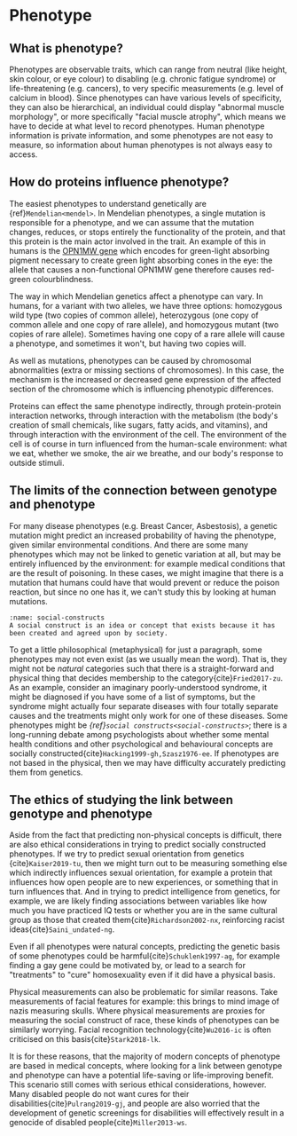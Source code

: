 # Phenotype

## What is phenotype?
Phenotypes are observable traits, which can range from neutral (like height, skin colour, or eye colour) to disabling (e.g. chronic fatigue syndrome) or life-threatening (e.g. cancers), to very specific measurements (e.g. level of calcium in blood).
Since phenotypes can have various levels of specificity, they can also be hierarchical, an individual could display "abnormal muscle morphology", or more specifically "facial muscle atrophy", which means we have to decide at what level to record phenotypes.
Human phenotype information is private information, and some phenotypes are not easy to measure, so information about human phenotypes is not always easy to access.

## How do proteins influence phenotype?
The easiest phenotypes to understand genetically are {ref}`Mendelian<mendel>`.
In Mendelian phenotypes, a single mutation is responsible for a phenotype, and we can assume that the mutation changes, reduces, or stops entirely the functionality of the protein, and that this protein is the main actor involved in the trait.
An example of this in humans is the [OPN1MW gene](https://www.genecards.org/cgi-bin/carddisp.pl?gene=OPN1MW) which encodes for green-light absorbing pigment necessary to create green light absorbing cones in the eye: the allele that causes a non-functional OPN1MW gene therefore causes red-green colourblindness.

[//]: # (TODO: cite examples of homozygous/heterozygous calls)
[//]: # (TODO: check that I have explained "calls")

The way in which Mendelian genetics affect a phenotype can vary.
In humans, for a variant with two alleles, we have three options: homozygous wild type (two copies of common allele), heterozygous (one copy of common allele and one copy of rare allele), and homozygous mutant (two copies of rare allele).
Sometimes having one copy of a rare allele will cause a phenotype, and sometimes it won't, but having two copies will.

As well as mutations, phenotypes can be caused by chromosomal abnormalities (extra or missing sections of chromosomes). 
In this case, the mechanism is the increased or decreased gene expression of the affected section of the chromosome which is influencing phenotypic differences.

Proteins can effect the same phenotype indirectly, through protein-protein interaction networks,  through interaction with the metabolism (the body's creation of small chemicals, like sugars, fatty acids, and vitamins), and through interaction with the environment of the cell.
The environment of the cell is of course in turn influenced from the human-scale environment: what we eat, whether we smoke, the air we breathe, and our body's response to outside stimuli. 

## The limits of the connection between genotype and phenotype
For many disease phenotypes (e.g. Breast Cancer, Asbestosis), a genetic mutation might predict an increased probability of having the phenotype, given similar environmental conditions.
And there are some many phenotypes which may not be linked to genetic variation at all, but may be entirely influenced by the environment: for example medical conditions that are the result of poisoning.
In these cases, we might imagine that there is a mutation that humans could have that would prevent or reduce the poison reaction, but since no one has it, we can't study this by looking at human mutations.

```{margin} Social Constructs
:name: social-constructs
A social construct is an idea or concept that exists because it has been created and agreed upon by society.
```

To get a little philosophical (metaphysical) for just a paragraph, some phenotypes may not even exist (as we usually mean the word).
That is, they might not be *natural* categories such that there is a straight-forward and physical thing that decides membership to the category{cite}`Fried2017-zu`. 
As an example, consider an imaginary poorly-understood syndrome, it might be diagnosed if you have some of a list of symptoms, but the syndrome might actually four separate diseases with four totally separate causes and the treatments might only work for one of these diseases.
Some phenotypes might be *{ref}`social constructs<social-constructs>`*; there is a long-running debate among psychologists about whether some mental health conditions and other psychological and behavioural concepts are socially constructed{cite}`Hacking1999-gh,Szasz1976-ee`.
If phenotypes are not based in the physical, then we may have difficulty accurately predicting them from genetics.

## The ethics of studying the link between genotype and phenotype
Aside from the fact that predicting non-physical concepts is difficult, there are also ethical considerations in trying to predict socially constructed phenotypes.
If we try to predict sexual orientation from genetics {cite}`Kaiser2019-tu`, then we might turn out to be measuring something else which indirectly influences sexual orientation, for example a protein that influences how open people are to new experiences, or something that in turn influences that. 
And in trying to predict intelligence from genetics, for example, we are likely finding associations between variables like how much you have practiced IQ tests or whether you are in the same cultural group as those that created them{cite}`Richardson2002-nx`, reinforcing racist ideas{cite}`Saini_undated-ng`.

Even if all phenotypes were natural concepts, predicting the genetic basis of some phenotypes could be harmful{cite}`Schuklenk1997-ag`, for example finding a gay gene could be motivated by, or lead to a search for "treatments" to "cure" homosexuality even if it did have a physical basis. 

Physical measurements can also be problematic for similar reasons.
Take measurements of facial features for example: this brings to mind image of nazis measuring skulls. 
Where physical measurements are proxies for measuring the social construct of race, these kinds of phenotypes can be similarly worrying.
Facial recognition technology{cite}`Wu2016-ic` is often criticised on this basis{cite}`Stark2018-lk`. 

It is for these reasons, that the majority of modern concepts of phenotype are based in medical concepts, where looking for a link between genotype and phenotype can have a potential life-saving or life-improving benefit.
This scenario still comes with serious ethical considerations, however.
Many disabled people do not want cures for their disabilities{cite}`Pulrang2019-gj`, and people are also worried that the development of genetic screenings for disabilities will effectively result in a genocide of disabled people{cite}`Miller2013-ws`.